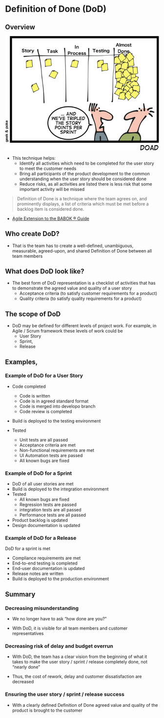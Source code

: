 # Definition of Done (DoD)

## Overview

![Definition_of_Done](./Image/definition-of-done.png "Definition_of_Done")

- This technique helps:
    - Identify all activities which need to be completed for the user story to meet the customer needs
    - Bring all participants of the product development to the common understanding when the user story should be considered done
    - Reduce risks, as all activities are listed there is less risk that some important activity will be missed

> Definition of Done is a technique where the team agrees on, and prominently displays, a list of criteria which must be met before a backlog item is considered done.

- [Agile Extension to the BABOK ® Guide](https://www.agilealliance.org/wp-content/uploads/2017/08/AgileExtension_V2-Member-Copy.pdf)


## Who create DoD?

- That is the team has to create a well-defined, unambiguous, measurable, agreed-upon, and shared Definition of Done between all team members


## What does DoD look like?

- The best form of DoD representation is a checklist of activities that has to demonstrate the agreed value and quality of a user story
    - Acceptance criteria (to satisfy customer requirements for a product)
    - Quality criteria (to satisfy quality requirements for a product)


## The scope of DoD

- DoD may be defined for different levels of project work. For example, in Agile / Scrum framework these levels of work could be
    - User Story
    - Sprint,
    - Release


## Examples,

### Example of DoD for a User Story

- Code completed
    - Code is written
    - Code is in agreed standard format
    - Code is merged into developo branch
    - Code review is completed

- Build is deployed to the testing environment

- Tested
    - Unit tests are all passed
    - Acceptance criteria are met
    - Non-functional requirements are met
    - UI Automation tests are passed
    - All known bugs are fixed


### Example of DoD for a Sprint

- DoD of all user stories are met
- Build is deployed to the integration environment
- Tested
    - All known bugs are fixed
    - Regression tests are passed
    - integration tests are all passed
    - Performance tests are all passed
- Product backlog is updated
- Design documentation is updated


### Example of DoD for a Release

DoD for a sprint is met

- Compliance requirements are met
- End-to-end testing is completed
- End-user documentation is updated
- Release notes are written
- Build is deployed to the production environment


## Summary

### Decreasing misunderstanding

- We no longer have to ask “how done are you?”

- With DoD, it is visible for all team members and customer representatives


### Decreasing risk of delay and budget overrun

- With DoD, the team has a clear vision from the beginning of what it takes to
make the user story / sprint / release completely done, not “nearly done”

- Thus, the cost of rework, delay and customer dissatisfaction are decreased


### Ensuring the user story / sprint / release success

- With a clearly defined Definition of Done agreed value and quality of the product is brought to the customer
